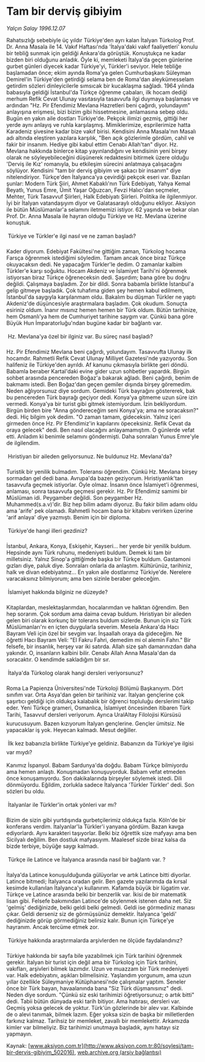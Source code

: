 # Tam bir derviş gibiyim

*Yalçın Salay 1996.12.07*

<div class="pNewsDetailMainContent ctx_content" itemprop="articleBody">
 Rahatsızlığı sebebiyle üç yıldır Türkiye'den ayrı kalan İtalyan Türkolog Prof. Dr. Anna Masala ile 14. Vakıf Haftası'nda 'İtalya'daki vakıf faaliyetleri' konulu bir tebliğ sunmak için geldiği Ankara'da görüştük. Konuştukça ne kadar bizden biri olduğunu anladık. Öyle ki, memleketi İtalya'da geçen günlerine gurbet günleri diyecek kadar Türkiye'yi, Türkler'i seviyor. Hele tebliğe başlamadan önce; ekim ayında Roma'ya gelen Cumhurbaşkanı Süleyman Demirel'in  Türkiye'den getirdiği selama ben de Roma'dan aleykümesselam getirdim sözleri dinleyicilerle sımsıcak bir kucaklaşma sağladı. 1964 yılında babasıyla geldiği İstanbul'da Türkçe öğrenme çabaları,  ilk hocam dediği merhum Refik Cevat Ulunay vasıtasıyla tasavvufa ilgi duymaya başlaması ve ardından "Hz. Pir Efendimiz Mevlana Hazretleri beni çağırdı, yolundayım" anlayışına erişmesi, bizi bizim gibi hissetmesine, anlamasına sebep oldu. Bugün en yakın aile dostları Türkiye'de. Pekçok ilimizi gezmiş, gittiği her yerde aynı anlayış ve ruhla karşılaşmış. Mimiklerimize, esprilerimize hatta Karadeniz şivesine kadar bize vakıf birisi. Kendisini Anna Masala'nın Masalı adı altında eleştiren yazılara karşılık, "Ben açık gözlerimle gördüm, cahil ve fakir bir insanım. Hediye gibi kabul ettim Cenabı Allah'tan" diyor. Hz. Mevlana hakkında binlerce kitap yayınlandığını ve kendisinin yeni birşey olarak ne söyleyebileceğini düşünerek redaktesini bitirmek üzere olduğu 'Derviş ile Kız' romanıyla, bu etkileşim sürecini anlatmaya çalışacağını söylüyor. Kendisini "tam bir derviş gibiyim ve şakacı bir insanım" diye nitelendiriyor.  Türkçe'den İtalyanca'ya çevirdiği pekçok eseri var. Bazıları şunlar: Modern Türk Şiiri, Ahmet Kabaklı'nın Türk Edebiyatı, Yahya Kemal Beyatlı, Yunus Emre, Ümit Yaşar Oğuzcan, Fevzi Halıcı'dan seçmeler, Mehter, Türk Tasavvuf Şiirleri, Halk Edebiyatı Şiirleri. Politika ile ilgilenmiyor. İyi bir İtalyan vatandaşıyım diyor ve Galatasaraylı olduğunu ekliyor. Aksiyon ile bütün Müslümanlar'a selamını iletmemizi istiyor. 62 yaşında ve bekar olan Prof. Dr. Anna Masala ile hayran olduğu Türkiye ve Hz. Mevlana üzerine konuştuk.
 <br/>
 <br/>
  Türkiye ve Türkler'e ilgi nasıl ve ne zaman başladı?
 <br/>
 <br/>
 Kader diyorum. Edebiyat Fakültesi'ne gittiğim zaman, Türkolog hocama Farsça öğrenmek istediğimi söyledim. Tamam ancak önce biraz Türkçe okuyacaksın dedi. Ne yapacağım Türkler'le dedim. O zamanlar kalbim Türkler'e karşı soğuktu. Hocam Akdeniz ve İslamiyet Tarihi'ni öğrenmek istiyorsan biraz Türkçe öğreneceksin dedi. Şaşırdım; bana göre bu doğru değildi. Çalışmaya başladım. Zor bir dildi. Sonra babamla birlikte İstanbul'a gelip gitmeye başladık. Çok tuhafıma giden şey hemen kabul edilmem, İstanbul'da saygıyla karşılanmam oldu. Bakalım bu düşman Türkler ne yaptı Akdeniz'de düşüncesiyle araştırmalara başladım. Çok okudum. Sonuçta esiriniz oldum. İnanır mısınız hemen hemen bir Türk  oldum. Bütün tarihinize, hem Osmanlı'ya hem de Cumhuriyet tarihine saygım var. Çünkü bana göre Büyük Hun İmparatorluğu'ndan bugüne kadar bir bağlantı var.
 <br/>
 <br/>
  Hz. Mevlana'ya özel bir ilginiz var. Bu süreç nasıl başladı?
 <br/>
 <br/>
 Hz. Pir Efendimiz Mevlana beni çağırdı, yolundayım. Tasavvufta Ulunay ilk hocamdır. Rahmetli Refik Cevat Ulunay Milliyet Gazetesi'nde yazıyordu. Son halifeniz ile Türkiye'den ayrıldı. Af kanunu çıkmasıyla birlikte geri döndü.  Babamla beraber Kartal'daki evine gider uzun sohbetler yapardık. Birgün sohbet arasında pencereden Boğaz'a bakarak ağladı. Beni çağırdı, benim de bakmamı istedi. Ben Boğaz'dan geçen gemiler dışında birşey göremedim. Neden ağlıyorsunuz diye sordum. Gemideki Türk bayrağını göstererek, bak bu pencereden Türk bayrağı geçiyor dedi. Konya'ya gitmeme uzun süre izin vermedi. Konya'ya bir turist gibi gitmek istemiyordum. İzin bekliyordum. Birgün birden bire "Anna göndereceğim seni Konya'ya; ama ne soracaksın?" dedi. Hiç bilgim yok dedim. "O zaman tamam, gideceksin. Yalnız içeri girmeden önce Hz. Pir Efendimiz'in kapılarını öpeceksiniz. Refik Cevat da oraya gelecek" dedi. Ben nasıl olacağını anlayamamıştım. O günlerde vefat etti. Anladım ki benimle selamını göndermişti. Daha sonraları Yunus Emre'yle de ilgilendim.
 <br/>
 <br/>
  Hıristiyan bir aileden geliyorsunuz. Ne buldunuz Hz. Mevlana'da?
 <br/>
 <br/>
 Turistik bir yenilik bulmadım. Toleransı öğrendim. Çünkü Hz. Mevlana birşey sormadan gel dedi bana. Avrupa'da bazen geziyorum. Hıristiyanlık'tan tasavvufa geçmek istiyorlar. Öyle olmaz. İnsanın önce İslamiyet'i öğrenmesi, anlaması, sonra tasavvufa geçmesi gerekir. Hz. Pir Efendimiz samimi bir Müslüman idi. Peygamber değildi. Son peygamber Hz. Muhammed(s.a.v)'dir. Biz hep bilim adamı diyoruz. Bu fakir bilim adamı oldu ama 'arife' pek olamadı. Rahmetli hocam bana bir kitabını verirken üzerine 'arif anlaya' diye yazmıştı. Benim için bir diploma.
 <br/>
 <br/>
  Türkiye'de hangi illeri gezdiniz?
 <br/>
 <br/>
 İstanbul, Ankara, Konya, Eskişehir, Kayseri... her yerde bir yenilik buldum. Hepsinde aynı Türk ruhunu, medeniyeti buldum. Demek ki tam bir milletsiniz. Yalnız Sinop'a gittiğimde başka bir Türkçe buldum. Gastamoni gızları diye, paluk diye. Sonraları onlarla da anlaştım. Kültürünüz, tarihiniz, halk ve divan edebiyatınız... En yakın aile dostlarımız Türkiye'de. Nerelere varacaksınız bilmiyorum; ama ben sizinle beraber geleceğim.
 <br/>
 <br/>
  İslamiyet hakkında bilginiz ne düzeyde?
 <br/>
 <br/>
 Kitaplardan, meslektaşlarımdan, hocalarımdan ve halktan  öğrendim. Ben hep sorarım. Çok sordum ama daima cevap buldum. Hıristiyan bir aileden gelen biri olarak korkunç bir tolerans buldum sizlerde. Bunun için siz Türk Müslümanları'nı en içten duygularla severim. Mesela Ankara'da Hacı Bayram Veli için özel bir sevgim var. İnşaallah oraya da gideceğim. Ne öğretti Hacı Bayram Veli: "El Fakru Fahri, demedim mi ol alemin Fahrı." Bir felsefe, bir insanlık, herşey var iki satırda.  Allah size şah damarınızdan daha yakındır. O, insanların kalbini bilir. Cenabı Allah Anna Masala'dan da soracaktır. O kendimde sakladığım bir sır.
 <br/>
 <br/>
  İtalya'da Türkolog olarak hangi dersleri veriyorsunuz?
 <br/>
 <br/>
 Roma La Papienza Üniversitesi'nde Türkoloji Bölümü Başkanıyım. Dört sınıfım var. Orta Asya'dan gelen bir tarihiniz var. İtalyan gençlerine çok şaşırtıcı geldiği için oldukça kalabalık bir öğrenci topluluğu derslerimi takip eder. Yeni Türkçe grameri, Osmanlıca, İslamiyet öncesinden itibaren Türk Tarihi, Tasavvuf dersleri veriyorum. Ayrıca UralAltay Filolojisi Kürsüsü kurucusuyum. Bazen kızıyorum İtalyan gençlerine. Gençler ümitsiz. Ne yapacaklar iş yok. Heyecan kalmadı. Mesut değiller.
 <br/>
 <br/>
  İlk kez babanızla birlikte Türkiye'ye geldiniz. Babanızın da Türkiye'ye ilgisi var mıydı?
 <br/>
 <br/>
 Kanımız İspanyol. Babam Sardunya'da doğdu. Babam Türkçe bilmiyordu ama hemen anlaştı. Konuşmadan konuşuyorduk. Babam vefat etmeden önce konuşamıyordu. Son dakikalarında birşeyler söylemek istedi. Dili dönmüyordu. Eğildim, zorlukla sadece İtalyanca 'Türkler Türkler' dedi. Son sözleri bu oldu.
 <br/>
 <br/>
  İtalyanlar ile Türkler'in ortak yönleri var mı?
 <br/>
 <br/>
 Bizim de sizin gibi yurtdışında gurbetçilerimiz  oldukça fazla. Köln'de bir konferans verdim. İtalyanlar'la Türkler'i yanyana gördüm. Bazan kavga ediyorlardı. Aynı karakteri taşıyorlar. Belki biz öğrettik size mafyayı ama ben Sicilyalı değilim. Ben dostluk mafyasıyım. Maalesef sizde biraz kalsa da bizde terbiye, büyüğe saygı kalmadı.
 <br/>
 <br/>
  Türkçe ile Latince ve İtalyanca arasında nasıl bir bağlantı var. ?
 <br/>
 <br/>
 İtalya'da Latince konuşulduğunda gülüyorlar ve artık Latince bitti diyorlar. Latince bitmedi; İtalyanca oradan gelir. Ben gazete yazılarımda da kırsal kesimde kullanılan İtalyanca'yı kullanırım. Kafamda büyük bir lügatim var. Türkçe ve Latince arasında belki bir benzerlik var. İkisi de bir matematik lisan gibi. Felsefe bakımından Latince'de söylenmek istenen daha net. Siz 'gelmiş' dediğinizde, belki geldi belki gelmedi. Geldi ise görmediniz manası çıkar. Geldi derseniz siz de görmüşsünüz demektir. İtalyanca 'geldi' dediğinizde görüp görmediğiniz belirsiz kalır. Bunun için Türkçe'ye hayranım. Ancak tercüme etmek zor.
 <br/>
 <br/>
  Türkiye hakkında araştırmalarda arşivlerden ne ölçüde faydalandınız?
 <br/>
 <br/>
 Türkiye hakkında bir sayfa bile yazabilmek için Türk tarihini öğrenmek gerekir. İtalyan bir turist için değil ama bir Türkolog için Türk tarihini, vakıfları, arşivleri bilmek lazımdır. Uzun ve muazzam bir Türk medeniyeti var. Halk edebiyatını, aşıkları bilmelisiniz. Yaşlandım yorgunum, ama uzun yıllar özellikle Süleymaniye Kütüphanesi'nde çalışmalar yaptım. Seneler önce bir Türk bayan, havaalanında bana "Siz Türk düşmanısınız" dedi. Neden diye sordum. "Çünkü siz eski tarihimizi öğretiyorsunuz; o artık bitti" dedi. Tabii bütün dünyada eski tarih bitiyor. Ama hatırası, dersleri var. Geçmiş yoksa gelecek de yoktur. Türk'ün gözlerinde bir alev var. Kalbinde de o alevi tanımak, bilmek lazım. Eğer yoksa sizin de başka bir milletlerden farkınız kalmaz. Tarihsiz bir memleket, zavallı bir memlekettir. Arkamızda kimler var bilmeliyiz. Biz tarihimizi unutmaya başladık, aynı hatayı siz yapmayın.
 <br/>
</div>


Kaynak: [www.aksiyon.com.tr](http://www.aksiyon.com.tr:80/soylesi/tam-bir-dervis-gibiyim_502016), [web.archive.org (arşiv bağlantısı)](http://web.archive.org/web/20151204225958/http://www.aksiyon.com.tr:80/soylesi/tam-bir-dervis-gibiyim_502016)
